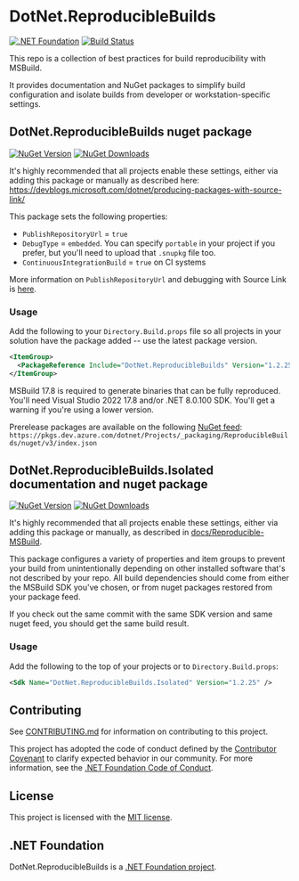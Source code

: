 ﻿# DotNet.ReproducibleBuilds

[![.NET Foundation](https://img.shields.io/badge/.NET%20Foundation-blueviolet.svg)](https://www.dotnetfoundation.org/)
[![Build Status](https://dev.azure.com/dotnet/Projects/_apis/build/status%2FReproducibleBuilds%20-%20CI?branchName=main)](https://dev.azure.com/dotnet/Projects/_build/latest?definitionId=154&branchName=main)

This repo is a collection of best practices for build reproducibility with MSBuild.

It provides documentation and NuGet packages to simplify build configuration and isolate builds from developer or
workstation-specific settings.

## DotNet.ReproducibleBuilds nuget package

[![NuGet Version](https://img.shields.io/nuget/v/DotNet.ReproducibleBuilds?style=flat&label=DotNet.ReproducibleBuilds)](https://www.nuget.org/packages/DotNet.ReproducibleBuilds)
[![NuGet Downloads](https://img.shields.io/nuget/dt/DotNet.ReproducibleBuilds?style=flat)](https://www.nuget.org/packages/DotNet.ReproducibleBuilds)

It's highly recommended that all projects enable these settings, either via
adding this package or manually as described here: https://devblogs.microsoft.com/dotnet/producing-packages-with-source-link/

This package sets the following properties:
- `PublishRepositoryUrl` = `true`
- `DebugType` = `embedded`. You can specify `portable` in your project if you prefer, but you'll need to upload that `.snupkg` file too.
- `ContinuousIntegrationBuild` = `true` on CI systems

More information on `PublishRepositoryUrl` and debugging with Source Link is [here](https://devblogs.microsoft.com/dotnet/improving-debug-time-productivity-with-source-link/).

### Usage

Add the following to your `Directory.Build.props` file so all projects in your solution have the package added -- use the latest package version.

```xml
<ItemGroup>
  <PackageReference Include="DotNet.ReproducibleBuilds" Version="1.2.25" PrivateAssets="All"/>
</ItemGroup>
```

MSBuild 17.8 is required to generate binaries that can be fully reproduced. You'll need Visual Studio 2022 17.8 and/or .NET 8.0.100 SDK. You'll get a warning 
if you're using a lower version.

Prerelease packages are available on the following [NuGet feed](https://dev.azure.com/dotnet/Projects/_packaging?_a=feed&feed=ReproducibleBuilds):
`https://pkgs.dev.azure.com/dotnet/Projects/_packaging/ReproducibleBuilds/nuget/v3/index.json`

## DotNet.ReproducibleBuilds.Isolated documentation and nuget package

[![NuGet Version](https://img.shields.io/nuget/v/DotNet.ReproducibleBuilds.Isolated?style=flat&label=DotNet.ReproducibleBuilds.Isolated)](https://www.nuget.org/packages/DotNet.ReproducibleBuilds.Isolated)
[![NuGet Downloads](https://img.shields.io/nuget/dt/DotNet.ReproducibleBuilds.Isolated?style=flat)](https://www.nuget.org/packages/DotNet.ReproducibleBuilds.Isolated)

It's highly recommended that all projects enable these settings, either via 
adding this package or manually, as described in [docs/Reproducible-MSBuild](docs/Reproducible-MSBuild/README.md).

This package configures a variety of properties and item groups to prevent your build from unintentionally 
depending on other installed software that's not described by your repo. All build dependencies should come
from either the MSBuild SDK you've chosen, or from nuget packages restored from your package feed. 

If you check out the same commit with the same SDK version and same nuget feed, you should get the same build result.

### Usage

Add the following to the top of your projects or to `Directory.Build.props`:

```xml
<Sdk Name="DotNet.ReproducibleBuilds.Isolated" Version="1.2.25" />
```

## Contributing

See [CONTRIBUTING.md](CONTRIBUTING.md) for information on contributing to this project.

This project has adopted the code of conduct defined by the [Contributor Covenant](http://contributor-covenant.org/) 
to clarify expected behavior in our community. For more information, see the [.NET Foundation Code of Conduct](http://www.dotnetfoundation.org/code-of-conduct).

## License

This project is licensed with the [MIT license](LICENSE).

## .NET Foundation

DotNet.ReproducibleBuilds is a [.NET Foundation project](https://dotnetfoundation.org/projects).

